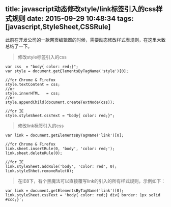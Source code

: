 title: javascript动态修改style/link标签引入的css样式规则
date: 2015-09-29 10:48:34
tags: [javascript,StyleSheet,CSSRule]
---
此前在开发公司的一款网页编辑器的时候，需要动态修改样式表规则，在这里大致总结了一下。

>修改style标签引入的css

    var css  = "body{ color: red;}";
    var style = document.getElementsByTagName('style')[0];

    //for Chrome & Firefox
    style.textContent = css;
    //or
    style.innerHTML   = css;
    //or
    style.appendChild(document.createTextNode(css));

    //for IE
    style.styleSheet.cssText = "body{ color: red;}";

>修改link标签引入的css

    var link = document.getElementsByTagName('link')[0];

    //for Chrome & Firefox
    link.sheet.insertRule(0, 'body', 'color: red;');
    link.sheet.deleteRule(0);

    //for IE
    link.styleSheet.addRule('body', 'color: red', 0);
    link.styleShhet.removeRule(0);

>在IE8下，有个黑魔法可以直接覆写link的引入的所有样式规则，示例如下：

    var link = document.getElementsByTagName('link')[0];
    link.styleSheet.cssText = 'body{ color: red;} div{ border: 1px solid #ccc;}';